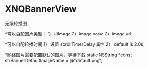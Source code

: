 # XNQBannerView
无限轮播图

*可以自配图片类型：
1）UIImage
2）image name
3）image url

*可以自配轮播时间
1） 设置 scrollTimerDelay 属性
2） default is 2.0s

*网络图片需要配置默认的图片，等待下载
static NSString *const strBannerDefaultImageName = @"default.png";
